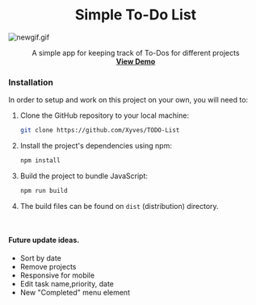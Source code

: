 <h1 align="center">Simple To-Do List</h1>

![newgif.gif](https://i.postimg.cc/q7VMSyF6/newgif.gif)

 <p align="center">
    A simple app for keeping track of To-Dos for different projects
    <br />
    <a href="https://xyves.github.io/TODO-List/"><strong>View Demo</strong></a>
  </p>

### Installation

In order to setup and work on this project on your own, you will need to:

1. Clone the GitHub repository to your local machine:

   ```bash
   git clone https://github.com/Xyves/TODO-List
   ```

2. Install the project's dependencies using npm:

   ```bash
   npm install
   ```

3. Build the project to bundle JavaScript:

   ```bash
   npm run build
   ```

4. The build files can be found on `dist` (distribution) directory.

<br>

#### Future update ideas.

- Sort by date
- Remove projects
- Responsive for mobile
- Edit task name,priority, date
- New "Completed" menu element
